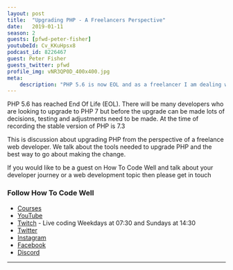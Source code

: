 ```yaml
---
layout: post
title:  "Upgrading PHP - A Freelancers Perspective"
date:   2019-01-11
season: 2
guests: [pfwd-peter-fisher]
youtubeId: Cv_KKuHpsx8
podcast_id: 8226467
guest: Peter Fisher
guests_twitter: pfwd
profile_img: vNR3QP0D_400x400.jpg
meta:
    description: "PHP 5.6 is now EOL and as a freelancer I am dealing with a lot of legacy code at the moment.  This is how I go about upgrading PHP in freelance projects.  Sometimes it's not as straight forward as just upgrading the Linux packages"
---
```

PHP 5.6 has reached End Of Life (EOL). There will be many developers who are looking to upgrade to PHP 7 but before the upgrade can be made lots of decisions, testing and adjustments need to be made. At the time of recording the stable version of PHP is 7.3

This is discussion about upgrading PHP from the perspective of a freelance web developer. We talk about the tools needed to upgrade PHP and the best way to go about making the change.

If you would like to be a guest on How To Code Well and talk about your developer journey or a web development topic then please get in touch

### Follow How To Code Well
- [Courses](http://howtocodewell.net)
- [YouTube](http://youtube.com/howtocodewell)
- [Twitch](http://twitch.tv/howtocodewell) - Live coding Weekdays at 07:30 and Sundays at 14:30
- [Twitter](https://twitter.com/howtocodewell)
- [Instagram](http://instagram.com/howtocodewell/)
- [Facebook](http://facebook.com/howtocodewell/)
- [Discord](http://howtocodewell.net/discord)

-------------------------------
